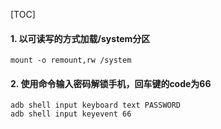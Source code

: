 [TOC]
#### 1. 以可读写的方式加载/system分区
```
mount -o remount,rw /system
```

#### 2. 使用命令输入密码解锁手机，回车键的code为66
```
adb shell input keyboard text PASSWORD
adb shell input keyevent 66
```

